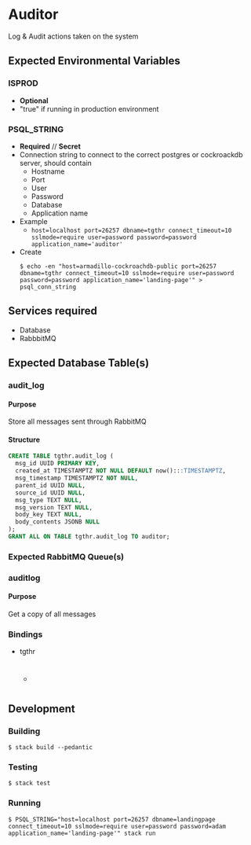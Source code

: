 # Auditor

Log & Audit actions taken on the system

## Expected Environmental Variables

### ISPROD

- **Optional**
- "true" if running in production environment

### PSQL_STRING

- **Required** // **Secret**
- Connection string to connect to the correct postgres or cockroackdb server, should contain
  - Hostname
  - Port
  - User
  - Password
  - Database
  - Application name
- Example
  - `host=localhost port=26257 dbname=tgthr connect_timeout=10 sslmode=require user=password password=password application_name='auditor'`
- Create
  ```
  $ echo -en "host=armadillo-cockroachdb-public port=26257 dbname=tgthr connect_timeout=10 sslmode=require user=password password=password application_name='landing-page'" > psql_conn_string
  ```

## Services required

- Database
- RabbbitMQ

## Expected Database Table(s)

### audit_log

#### Purpose

Store all messages sent through RabbitMQ

#### Structure

```sql
CREATE TABLE tgthr.audit_log (
  msg_id UUID PRIMARY KEY,
  created_at TIMESTAMPTZ NOT NULL DEFAULT now():::TIMESTAMPTZ,
  msg_timestamp TIMESTAMPTZ NOT NULL,
  parent_id UUID NULL,
  source_id UUID NULL,
  msg_type TEXT NULL,
  msg_version TEXT NULL,
  body_key TEXT NULL,
  body_contents JSONB NULL
);
GRANT ALL ON TABLE tgthr.audit_log TO auditor;
```

### Expected RabbitMQ Queue(s)

### auditlog

#### Purpose

Get a copy of all messages

### Bindings

- tgthr
  - #

## Development

### Building

```
$ stack build --pedantic
```

### Testing

```
$ stack test
```

### Running

```
$ PSQL_STRING="host=localhost port=26257 dbname=landingpage connect_timeout=10 sslmode=require user=password password=adam application_name='landing-page'" stack run
```
